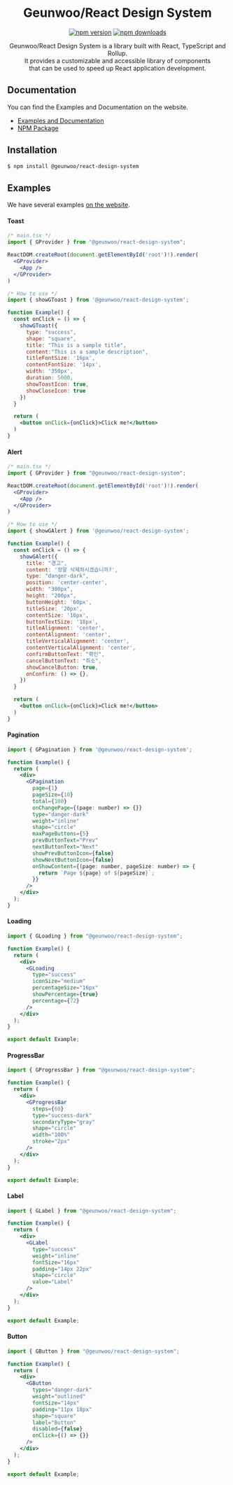 <div align="center">

# Geunwoo/React Design System

[![npm version](https://img.shields.io/npm/v/@geunwoo/react-design-system.svg?style=flat-square)](https://www.npmjs.com/package/@geunwoo/react-design-system)
[![npm downloads](https://img.shields.io/npm/dm/@geunwoo/react-design-system.svg?style=flat-square)](https://npm-stat.com/charts.html?package=@geunwoo/react-design-system)

Geunwoo/React Design System is a library built with React, TypeScript and Rollup. <br />
It provides a customizable and accessible library of components <br />
that can be used to speed up React application development.

</div>

## Documentation

You can find the Examples and Documentation on the website.

- [Examples and Documentation](https://main--64945a5460facec38f6ccd6b.chromatic.com)
- [NPM Package](https://www.npmjs.com/package/@geunwoo/react-design-system)

## Installation

```bash
$ npm install @geunwoo/react-design-system
```

## Examples

We have several examples [on the website](https://main--64945a5460facec38f6ccd6b.chromatic.com).

#### Toast

```jsx
/* main.tsx */
import { GProvider } from "@geunwoo/react-design-system";

ReactDOM.createRoot(document.getElementById('root')!).render(  
  <GProvider>
    <App />
  </GProvider>            
)

/* How to use */
import { showGToast } from '@geunwoo/react-design-system';

function Example() {
  const onClick = () => {
    showGToast({ 
      type: "success",
      shape: "square",
      title: "This is a sample title",
      content:"This is a sample description",
      titleFontSize: '16px',
      contentFontSize: '14px',
      width: '350px',
      duration: 5000,
      showToastIcon: true,
      showCloseIcon: true
    })
  }

  return (          
    <button onClick={onClick}>Click me!</button>
  )
}
```

#### Alert

```jsx
/* main.tsx */
import { GProvider } from "@geunwoo/react-design-system";

ReactDOM.createRoot(document.getElementById('root')!).render(  
  <GProvider>
    <App />
  </GProvider>            
)

/* How to use */
import { showGAlert } from '@geunwoo/react-design-system';

function Example() {
  const onClick = () => {
    showGAlert({
      title: "경고",
      content: '정말 삭제하시겠습니까?',     
      type: "danger-dark",
      position: 'center-center',
      width: "300px",
      height: "200px",
      buttonHeight: '60px',
      titleSize: '20px',
      contentSize: '16px',
      buttonTextSize: '18px',
      titleAlignment: 'center',
      contentAlignment: 'center',
      titleVerticalAlignment: 'center',
      contentVerticalAlignment: 'center',
      confirmButtonText: "확인",      
      cancelButtonText: "취소",
      showCancelButton: true,
      onConfirm: () => {},
    })
  }

  return (          
    <button onClick={onClick}>Click me!</button>    
  )
}
```

#### Pagination

```jsx
import { GPagination } from '@geunwoo/react-design-system';

function Example() {
  return (
    <div>
      <GPagination
        page={1}
        pageSize={10}
        total={100}
        onChangePage={(page: number) => {}}
        type="danger-dark"
        weight="inline"
        shape="circle"
        maxPageButtons={5}
        prevButtonText="Prev"
        nextButtonText="Next"
        showPrevButtonIcon={false}
        showNextButtonIcon={false}
        onShowContent={(page: number, pageSize: number) => {
          return `Page ${page} of ${pageSize}`;
        }}
      />
    </div>
  );
}
```

#### Loading

```jsx
import { GLoading } from "@geunwoo/react-design-system";

function Example() {
  return (
    <div>
      <GLoading        
        type="success"
        iconSize="medium"
        percentageSize="16px"
        showPercentage={true}
        percentage={72}
      />
    </div>
  );
}

export default Example;
```

#### ProgressBar

```jsx
import { GProgressBar } from "@geunwoo/react-design-system";

function Example() {
  return (
    <div>
      <GProgressBar
        steps={60}
        type="success-dark"
        secondaryType="gray"
        shape="circle"
        width="100%"
        stroke="2px"        
      />
    </div>
  );
}

export default Example;
```

#### Label

```jsx
import { GLabel } from "@geunwoo/react-design-system";

function Example() {
  return (
    <div>
      <GLabel
        type="success"
        weight="inline"
        fontSize="16px"
        padding="14px 22px"
        shape="circle"
        value="Label"
      />
    </div>
  );
}

export default Example;
```

#### Button

```jsx
import { GButton } from "@geunwoo/react-design-system";

function Example() {
  return (
    <div>
      <GButton
        types="danger-dark"
        weight="outlined"
        fontSize="14px"
        padding="11px 18px"
        shape="square"
        label="Button"
        disabled={false}
        onClick={() => {}}
      />
    </div>
  );
}

export default Example;
```
